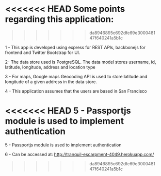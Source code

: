 <<<<<<< HEAD
Some points regarding this application:
=======
>>>>>>> da8946895c692dfe69e300048147f640241a5b1c

1 - This app is developed using express for REST APIs, backbonejs for frontend and Twitter Bootstrap for UI.

2- The data store used is PostgreSQL. The data model stores username, id, latitude, longitude, address and location type

3 - For maps, Google maps Geocoding API is used to store latitude and longitude of a given address in the data store.

4 - This application assumes that the users are based in San Francisco

<<<<<<< HEAD
5 - Passportjs module is used to implement authentication
=======
5 - Passportjs module is used to implement authentication

6 - Can be accessed at: http://tranquil-escarpment-4049.herokuapp.com/
>>>>>>> da8946895c692dfe69e300048147f640241a5b1c
